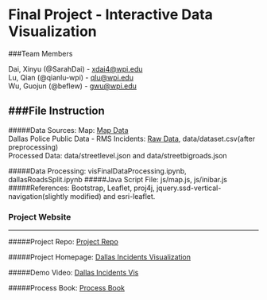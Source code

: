 Final Project - Interactive Data Visualization  
===

###Team Members

 Dai, Xinyu (@SarahDai) - xdai4@wpi.edu<br/>
 Lu, Qian (@qianlu-wpi) - qlu@wpi.edu<br/>
 Wu, Guojun (@beflew) - gwu@wpi.edu<br/>

###File Instruction
---
#####Data Sources:
Map: [Map Data](https://www.dropbox.com/s/ldba202sw8pfbiy/map.xml?dl=0) <br/>
Dallas Police Public Data - RMS Incidents: [Raw Data](https://www.dropbox.com/s/61oee4o348gropc/dallas.csv?dl=0), data/dataset.csv(after preprocessing)<br/>
Processed Data: data/streetlevel.json and data/streetbigroads.json

#####Data Processing: 
visFinalDataProcessing.ipynb, dallasRoadsSplit.ipynb
#####Java Script File:
js/map.js, js/inibar.js
#####References:
Bootstrap, Leaflet, proj4j, jquery.ssd-vertical-navigation(slightly modified) and esri-leaflet.



### Project Website
---

#####Project Repo:
[Project Repo](https://github.com/beflew/Dallas_RMS_Incidents)

#####Project Homepage:
[Dallas Incidents Visualization](http://beflew.github.io/Dallas_RMS_Incidents/portal.html)

#####Demo Video:
[Dallas Incidents Vis](https://www.youtube.com/watch?v=tW5l99M5pOM)

#####Process Book:
[Process Book](Processbook.pdf)
